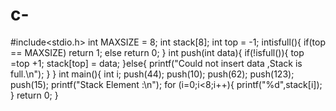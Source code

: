 # c-
#include<stdio.h>
int MAXSIZE = 8;
int stack[8];
int top = -1;
intisfull(){
if(top == MAXSIZE)
return 1;
else
return 0;
}
int push(int data){
if(!isfull()){
top =top +1;
stack[top] = data;
}else{
printf("Could not insert data ,Stack is full.\n");
}
}
int main(){
int i;
push(44);
push(10);
push(62);
push(123);
push(15);
printf("Stack Element :\n");
for (i=0;i<8;i++){
printf("%d",stack[i]);
}
return 0;
}
